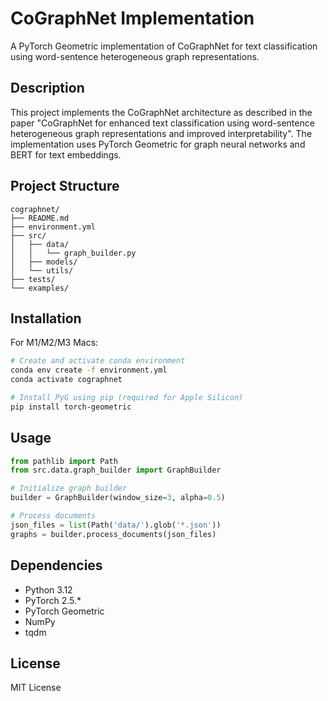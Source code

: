 # CoGraphNet Implementation

A PyTorch Geometric implementation of CoGraphNet for text classification using word-sentence heterogeneous graph representations.

## Description

This project implements the CoGraphNet architecture as described in the paper "CoGraphNet for enhanced text classification using word-sentence heterogeneous graph representations and improved interpretability". The implementation uses PyTorch Geometric for graph neural networks and BERT for text embeddings.

## Project Structure

```
cographnet/
├── README.md
├── environment.yml
├── src/
│   ├── data/
│   │   └── graph_builder.py
│   ├── models/
│   └── utils/
├── tests/
└── examples/
```

## Installation

For M1/M2/M3 Macs:
```bash
# Create and activate conda environment
conda env create -f environment.yml
conda activate cographnet

# Install PyG using pip (required for Apple Silicon)
pip install torch-geometric
```

## Usage

```python
from pathlib import Path
from src.data.graph_builder import GraphBuilder

# Initialize graph builder
builder = GraphBuilder(window_size=3, alpha=0.5)

# Process documents
json_files = list(Path('data/').glob('*.json'))
graphs = builder.process_documents(json_files)
```

## Dependencies

- Python 3.12
- PyTorch 2.5.*
- PyTorch Geometric
- NumPy
- tqdm

## License

MIT License 